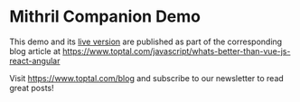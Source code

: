 # Mithril Companion Demo

This demo and its [live version](https://codingthat.github.io/mithril-toptal-demo/) are published as part of the corresponding blog article at https://www.toptal.com/javascript/whats-better-than-vue-js-react-angular

Visit https://www.toptal.com/blog and subscribe to our newsletter to read great posts!

